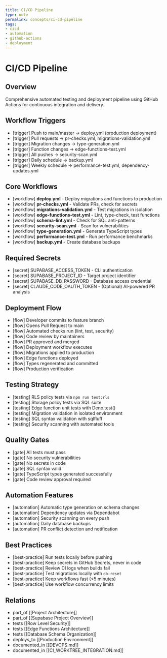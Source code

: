 ```yaml
---
title: CI/CD Pipeline
type: note
permalink: concepts/ci-cd-pipeline
tags:
- cicd
- automation
- github-actions
- deployment
---
```


# CI/CD Pipeline

## Overview

Comprehensive automated testing and deployment pipeline using GitHub Actions for continuous integration and delivery.

## Workflow Triggers

- [trigger] Push to main/master → deploy.yml (production deployment)
- [trigger] Pull requests → pr-checks.yml, migrations-validation.yml
- [trigger] Migration changes → type-generation.yml
- [trigger] Function changes → edge-functions-test.yml
- [trigger] All pushes → security-scan.yml
- [trigger] Daily schedule → backup.yml
- [trigger] Weekly schedule → performance-test.yml, dependency-updates.yml

## Core Workflows

- [workflow] **deploy.yml** - Deploy migrations and functions to production
- [workflow] **pr-checks.yml** - Validate PRs, check for secrets
- [workflow] **migrations-validation.yml** - Test migrations in isolation
- [workflow] **edge-functions-test.yml** - Lint, type-check, test functions
- [workflow] **schema-lint.yml** - Check for SQL anti-patterns
- [workflow] **security-scan.yml** - Scan for vulnerabilities
- [workflow] **type-generation.yml** - Generate TypeScript types
- [workflow] **performance-test.yml** - Run performance benchmarks
- [workflow] **backup.yml** - Create database backups

## Required Secrets

- [secret] SUPABASE_ACCESS_TOKEN - CLI authentication
- [secret] SUPABASE_PROJECT_ID - Target project identifier
- [secret] SUPABASE_DB_PASSWORD - Database access credential
- [secret] CLAUDE_CODE_OAUTH_TOKEN - (Optional) AI-powered PR analysis

## Deployment Flow

- [flow] Developer commits to feature branch
- [flow] Opens Pull Request to main
- [flow] Automated checks run (lint, test, security)
- [flow] Code review by maintainers
- [flow] PR approved and merged
- [flow] Deployment workflow executes
- [flow] Migrations applied to production
- [flow] Edge functions deployed
- [flow] Types regenerated and committed
- [flow] Production verification

## Testing Strategy

- [testing] RLS policy tests via `npm run test:rls`
- [testing] Storage policy tests via SQL suite
- [testing] Edge function unit tests with Deno.test()
- [testing] Migration validation in isolated environment
- [testing] SQL syntax validation with sqlfluff
- [testing] Security scanning with automated tools

## Quality Gates

- [gate] All tests must pass
- [gate] No security vulnerabilities
- [gate] No secrets in code
- [gate] SQL syntax valid
- [gate] TypeScript types generated successfully
- [gate] Code review approval required

## Automation Features

- [automation] Automatic type generation on schema changes
- [automation] Dependency updates via Dependabot
- [automation] Security scanning on every push
- [automation] Daily database backups
- [automation] PR conflict detection and notification

## Best Practices

- [best-practice] Run tests locally before pushing
- [best-practice] Keep secrets in GitHub Secrets, never in code
- [best-practice] Review CI logs when builds fail
- [best-practice] Test migrations locally with `db:reset`
- [best-practice] Keep workflows fast (<5 minutes)
- [best-practice] Use workflow concurrency limits

## Relations

- part_of [[Project Architecture]]
- part_of [[Supabase Project Overview]]
- tests [[Row Level Security]]
- tests [[Edge Functions Architecture]]
- tests [[Database Schema Organization]]
- deploys_to [[Production Environment]]
- documented_in [[DEVOPS.md]]
- documented_in [[CI_WORKTREE_INTEGRATION.md]]

